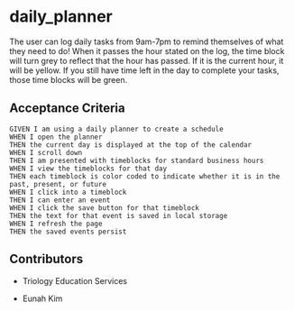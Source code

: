 # daily_planner
The user can log daily tasks from 9am-7pm to remind themselves of what they need to do! When it passes the hour stated on the log, the time block will turn grey to reflect that the hour has passed. If it is the current hour, it will be yellow. If you still have time left in the day to complete your tasks, those time blocks will be green. 

## Acceptance Criteria

```
GIVEN I am using a daily planner to create a schedule
WHEN I open the planner
THEN the current day is displayed at the top of the calendar
WHEN I scroll down
THEN I am presented with timeblocks for standard business hours
WHEN I view the timeblocks for that day
THEN each timeblock is color coded to indicate whether it is in the past, present, or future
WHEN I click into a timeblock
THEN I can enter an event
WHEN I click the save button for that timeblock
THEN the text for that event is saved in local storage
WHEN I refresh the page
THEN the saved events persist
```
## Contributors

* Triology Education Services

* Eunah Kim
